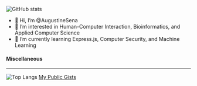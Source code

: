 
![GitHub stats](https://github-readme-stats.vercel.app/api?username=AugustineSena&show_icons=true) 

- 👋 Hi, I’m @AugustineSena
- 👀 I’m interested in Human-Computer Interaction, Bioinformatics, and Applied Computer Science
- 🌱 I’m currently learning Express.js, Computer Security, and Machine Learning

#### Miscellaneous 
<hr>

![Top Langs](https://github-readme-stats.vercel.app/api/top-langs/?username=AugustineSena)
[My Public Gists](https://gist.github.com/AugustineSena)

<!---
AugustineSena/AugustineSena is a ✨ special ✨ repository because its `README.md` (this file) appears on your GitHub profile.
You can click the Preview link to take a look at your changes.
--->
